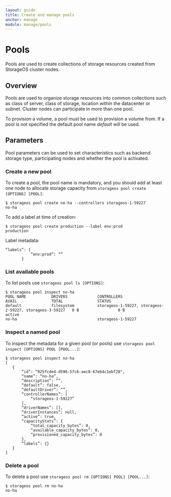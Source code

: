 ```yaml
---
layout: guide
title: Create and manage pools
anchor: manage
module: manage/pools
---
```


# Pools

Pools are used to create collections of storage resources created from StorageOS cluster nodes.  

## Overview

Pools are used to organize storage resources into common collections such as class of server, class of storage, location within the datacenter or subnet.  Cluster nodes can participate in more than one pool.

To provision a volume, a pool must be used to provision a volume from.  If a pool is not specified the default pool name *default* will be used.

## Parameters

Pool parameters can be used to set characteristics such as backend storage type, participating nodes and whether the pool is activated.

### Create a new pool

To create a pool, the pool name is mandatory, and you should add at least one node to allocate storage capacity from `storageos pool create [OPTIONS] [POOL]`:

```
$ storageos pool create no-ha --controllers storageos-1-59227
no-ha
```

To add a label at time of creation:

```
$ storageos pool create production --label env:prod
production
```

Label metadata:

```
“labels”: {
           “env:prod”: “”
       }
```

### List available pools

To list pools use `storageos pool ls [OPTIONS]`: 

```
$ storageos pool inspect no-ha
POOL NAME           DRIVERS             CONTROLLERS                                               AVAIL               TOTAL               STATUS
default             filesystem          storageos-1-59227, storageos-2-59227, storageos-3-59227   0 B                 0 B                 active
no-ha                                   storageos-1-59227
```

### Inspect a named pool

To inspect the metadata for a given pool (or pools) use `storageos pool inspect [OPTIONS] POOL [POOL...]`: 

```
$ storageos pool inspect no-ha
[
   {
       “id”: “025fcde4-d596-57c6-aec8-67e64c1ebf28",
       “name”: “no-ha”,
       “description”: “”,
       “default”: false,
       “defaultDriver”: “”,
       “controllerNames”: [
           “storageos-1-59227”
       ],
       “driverNames”: [],
       “driverInstances”: null,
       “active”: true,
       “capacityStats”: {
           “total_capacity_bytes”: 0,
           “available_capacity_bytes”: 0,
           “provisioned_capacity_bytes”: 0
       },
       “labels”: {}
   }
]
```

### Delete a pool

To delete a pool use `storageos pool rm [OPTIONS] POOL] [POOL...]`:

```
$ storageos pool rm no-ha
no-ha
```